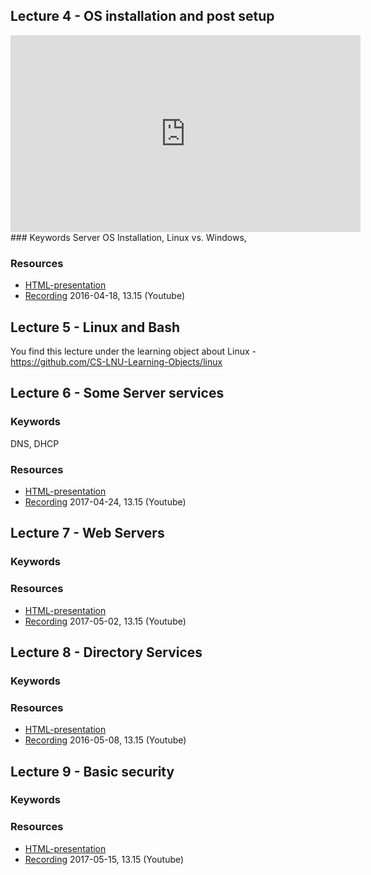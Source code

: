 ## Lecture 4 - OS installation and post setup
<iframe width="560" height="315" src="https://www.youtube.com/embed/Yh_A6E9EaL8?&list=PLSWJPPj5sKmr_PkB_qU4SAA-B5Rv4ICF2" frameborder="0" allowfullscreen></iframe>
### Keywords
Server OS Installation, Linux vs. Windows,

### Resources
- [HTML-presentation](https://cdn.rawgit.com/1dv031/syllabus/master/lectures/part_3/05_Installation-and-Post-Setup/index.html)
- [Recording](https://www.youtube.com/watch?v=Yh_A6E9EaL8&index=5&list=PLSWJPPj5sKmr_PkB_qU4SAA-B5Rv4ICF2) 2016-04-18, 13.15 (Youtube)

## Lecture 5 - Linux and Bash
You find this lecture under the learning object about Linux - https://github.com/CS-LNU-Learning-Objects/linux

## Lecture 6 - Some Server services
### Keywords
DNS, DHCP

### Resources
- [HTML-presentation](https://cdn.rawgit.com/1dv031/syllabus/master/lectures/part_3/06_Server-Services/index.html)
- [Recording](#) 2017-04-24, 13.15 (Youtube)


## Lecture 7 - Web Servers
### Keywords


### Resources
- [HTML-presentation](https://cdn.rawgit.com/1dv031/syllabus/master/lectures/part_3/07_Web-Servers/index.html)
- [Recording](#) 2017-05-02, 13.15 (Youtube)

## Lecture 8 - Directory Services
### Keywords


### Resources
- [HTML-presentation](https://cdn.rawgit.com/1dv031/syllabus/master/lectures/part_3/08_Directory-Services/index.html)
- [Recording](#) 2016-05-08, 13.15 (Youtube)


## Lecture 9 - Basic security
### Keywords


### Resources
- [HTML-presentation](https://cdn.rawgit.com/1dv031/syllabus/master/lectures/part_3/09_Basic-Security/index.html)
- [Recording](#) 2017-05-15, 13.15 (Youtube)
